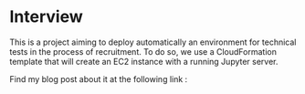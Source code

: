 # Interview

This is a project aiming to deploy automatically an environment for technical tests in the process of recruitment.
To do so, we use a CloudFormation template that will create an EC2 instance with a running Jupyter server.

Find my blog post about it at the following link : 

